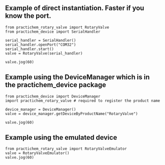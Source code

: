 ## Example of direct instantiation. Faster if you know the port.
	from practichem_rotary_valve import RotaryValve
	from practichem_device import SerialHandler

	serial_handler = SerialHandler()
	serial_handler.openPort("COM32")
	serial_handler.start()
	valve = RotaryValve(serial_handler)

	valve.jog(60)

## Example using the DeviceManager which is in the practichem_device package
	from practichem_device import DeviceManager
	import practichem_rotary_valve # required to register the product name

	device_manager = DeviceManager()
	valve = device_manager.getDeviceByProductName("RotaryValve")

	valve.jog(60)
	
## Example using the emulated device
	from practichem_rotary_valve import RotaryValveEmulator
	valve = RotaryValveEmulator()
	valve.jog(60)